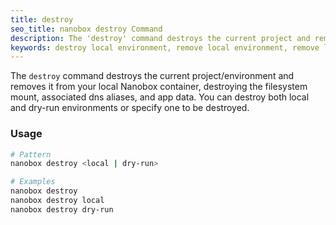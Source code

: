 ```yaml
---
title: destroy
seo_title: nanobox destroy Command
description: The 'destroy' command destroys the current project and removes it from your local Nanobox container.
keywords: destroy local environment, remove local environment, remove local app, destroy docker containers
---
```


The `destroy` command destroys the current project/environment and removes it from your local Nanobox container, destroying the filesystem mount, associated dns aliases, and app data. You can destroy both local and dry-run environments or specify one to be destroyed.

### Usage
```bash
# Pattern
nanobox destroy <local | dry-run>

# Examples
nanobox destroy
nanobox destroy local
nanobox destroy dry-run
```

